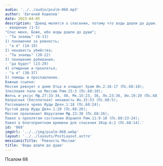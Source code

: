 ```yaml
---
audio: '../../audio/psalm-068.mp3'
author: 'Евгений Кошелев'
date: 2023-04-05
description: 'Давид молится о спасении, потому что воды дошли до души. И как спасение многогранно и объёмно, также и Пс.68 полнится многими темами. В Пс.68 мы увидим 5 тем, связанных с молитвой о спасении.
- введение (1-5)
"Спас меня, Боже, ибо воды дошли до души";
- "Ты знаешь" (6-13)
1) поношение за ревность;
- "а я" (14-19)
2) ненависть убийства;
- "Ты знаешь" (20-22)
3) поношение добивания;
- "да будет" (23-29)
4) отмщение и проклятья;
- "а я" (30-37)
5) помощь и прославление.
Важные ссылки:
Мессия ревнует о доме Отца и очищает Храм Ин.2:16-17 (Пс.68:10);
Злословия пали на Мессию Рим.15:3 (Пс.68:10);
Желчь и уксус Мф.27:33-34, 48, Мк.15:23, 36, Лк.23:36, Ин.19:29 (Пс.68:22);
Напрасная (бесплатная) ненависть Ин.15:53 (Пс.68:5);
Рассевшееся чрево Иуды Деян.1:18 (Пс.68:24);
Пустой двор Иуды Деян.1:20 (Пс.68:26);
Мессия проклинает Иерусалим Мф.23:38 (Пс.68:26);
Павел о проклятом состоянии Израиля Рим.11:9-10 (Пс.68:23-24);
Павел о благоприятном времени для спасения 2Кор.6:2 (Пс.68:14).'
id: '068'
imgUrl: '../../img/psalm-068.webp'
layout: '../../layouts/PostLayout.astro'
messianicTitle: 'Ревность Мессии'
title: 'Воды дошли до души'
---
```


Псалом 68